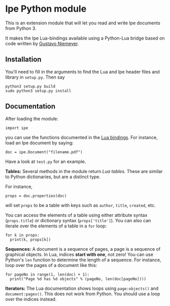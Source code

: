 # Ipe Python module

This is an extension module that will let you read and write Ipe
documents from Python 3.

It makes the Ipe Lua-bindings available using a Python-Lua bridge
based on code written by [Gustavo
Niemeyer](http://labix.org/lunatic-python).

## Installation

You'll need to fill in the arguments to find the Lua and Ipe header
files and library in `setup.py`.  Then say
```
python3 setup.py build
sudo python3 setup.py install
```

## Documentation

After loading the module:

```
import ipe
```

you can use the functions documented in the [Lua
bindings](http://ipe.otfried.org/manual/lua.html). For instance, load
an Ipe document by saying:

```
doc = ipe.Document("filename.pdf")
```

Have a look at `test.py` for an example.


**Tables:** Several methods in the module return *Lua tables*.  These
are similar to Python dictionaries, but are a distinct type.

For instance,

```
props = doc.properties(doc)
```

will set `props` to be a table with keys such as `author`, `title`,
`created`, etc.  

You can access the elements of a table using either
attribute syntax (`props.title`) or dictionary syntax
(`props['title']`).  You can also can iterate over the elements of a
table in a `for` loop:

```
for k in props:
  print(k, props[k])
```

**Sequences:** A document is a sequence of pages, a page is a sequence
of graphical objects.  In Lua, indices **start with one**, not zero!
You can use Python's `len` function to determine the length of a
sequence.  For instance, loop over the pages of a document like this:

```
for pageNo in range(1, len(doc) + 1):
  print("Page %d has %d objects" % (pageNo, len(doc[pageNo])))
```

**Iterators:** The Lua documentation shows loops using
`page:objects()` and `document:pages()`.  This does not work from
Python.  You should use a loop over the indices instead.
